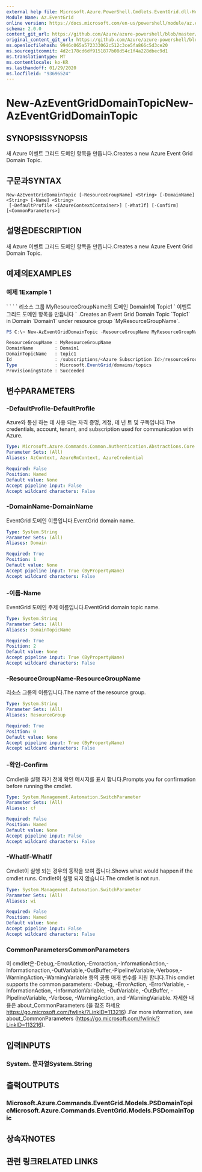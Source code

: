 ```yaml
---
external help file: Microsoft.Azure.PowerShell.Cmdlets.EventGrid.dll-Help.xml
Module Name: Az.EventGrid
online version: https://docs.microsoft.com/en-us/powershell/module/az.eventgrid/new-azeventgriddomaintopic
schema: 2.0.0
content_git_url: https://github.com/Azure/azure-powershell/blob/master/src/EventGrid/EventGrid/help/New-AzEventGridDomainTopic.md
original_content_git_url: https://github.com/Azure/azure-powershell/blob/master/src/EventGrid/EventGrid/help/New-AzEventGridDomainTopic.md
ms.openlocfilehash: 9946c065a572333062c512c3ce5fa866c5d3ce20
ms.sourcegitcommit: 4d2c178cd6df9151877b08d54c1f4a228dbec9d1
ms.translationtype: MT
ms.contentlocale: ko-KR
ms.lasthandoff: 01/29/2020
ms.locfileid: "93696524"
---
```

# <span data-ttu-id="4174b-101">New-AzEventGridDomainTopic</span><span class="sxs-lookup"><span data-stu-id="4174b-101">New-AzEventGridDomainTopic</span></span>

## <span data-ttu-id="4174b-102">SYNOPSIS</span><span class="sxs-lookup"><span data-stu-id="4174b-102">SYNOPSIS</span></span>
<span data-ttu-id="4174b-103">새 Azure 이벤트 그리드 도메인 항목을 만듭니다.</span><span class="sxs-lookup"><span data-stu-id="4174b-103">Creates a new Azure Event Grid Domain Topic.</span></span>

## <span data-ttu-id="4174b-104">구문과</span><span class="sxs-lookup"><span data-stu-id="4174b-104">SYNTAX</span></span>

```
New-AzEventGridDomainTopic [-ResourceGroupName] <String> [-DomainName] <String> [-Name] <String>
 [-DefaultProfile <IAzureContextContainer>] [-WhatIf] [-Confirm] [<CommonParameters>]
```

## <span data-ttu-id="4174b-105">설명은</span><span class="sxs-lookup"><span data-stu-id="4174b-105">DESCRIPTION</span></span>
<span data-ttu-id="4174b-106">새 Azure 이벤트 그리드 도메인 항목을 만듭니다.</span><span class="sxs-lookup"><span data-stu-id="4174b-106">Creates a new Azure Event Grid Domain Topic.</span></span>

## <span data-ttu-id="4174b-107">예제의</span><span class="sxs-lookup"><span data-stu-id="4174b-107">EXAMPLES</span></span>

### <span data-ttu-id="4174b-108">예제 1</span><span class="sxs-lookup"><span data-stu-id="4174b-108">Example 1</span></span>

<span data-ttu-id="4174b-109">\` \` \` \` 리소스 그룹 MyResourceGroupName의 도메인 Domain1에 Topic1 \` 이벤트 그리드 도메인 항목을 만듭니다 \` .</span><span class="sxs-lookup"><span data-stu-id="4174b-109">Creates an Event Grid Domain Topic \`Topic1\` in Domain \`Domain1\` under resource group \`MyResourceGroupName\`.</span></span>

```powershell
PS C:\> New-AzEventGridDomainTopic -ResourceGroupName MyResourceGroupName -DomainName Domain1 -Name Topic1

ResourceGroupName : MyResourceGroupName
DomainName        : Domain1
DomainTopicName   : topic1
Id                : /subscriptions/<Azure Subscription Id>/resourceGroups/MyResourceGroupName/providers/Microsoft.EventGrid/domains/Domain1/topics/topic1
Type              : Microsoft.EventGrid/domains/topics
ProvisioningState : Succeeded
```

## <span data-ttu-id="4174b-110">변수</span><span class="sxs-lookup"><span data-stu-id="4174b-110">PARAMETERS</span></span>

### <span data-ttu-id="4174b-111">-DefaultProfile</span><span class="sxs-lookup"><span data-stu-id="4174b-111">-DefaultProfile</span></span>
<span data-ttu-id="4174b-112">Azure와 통신 하는 데 사용 되는 자격 증명, 계정, 테 넌 트 및 구독입니다.</span><span class="sxs-lookup"><span data-stu-id="4174b-112">The credentials, account, tenant, and subscription used for communication with Azure.</span></span>

```yaml
Type: Microsoft.Azure.Commands.Common.Authentication.Abstractions.Core.IAzureContextContainer
Parameter Sets: (All)
Aliases: AzContext, AzureRmContext, AzureCredential

Required: False
Position: Named
Default value: None
Accept pipeline input: False
Accept wildcard characters: False
```

### <span data-ttu-id="4174b-113">-DomainName</span><span class="sxs-lookup"><span data-stu-id="4174b-113">-DomainName</span></span>
<span data-ttu-id="4174b-114">EventGrid 도메인 이름입니다.</span><span class="sxs-lookup"><span data-stu-id="4174b-114">EventGrid domain name.</span></span>

```yaml
Type: System.String
Parameter Sets: (All)
Aliases: Domain

Required: True
Position: 1
Default value: None
Accept pipeline input: True (ByPropertyName)
Accept wildcard characters: False
```

### <span data-ttu-id="4174b-115">-이름</span><span class="sxs-lookup"><span data-stu-id="4174b-115">-Name</span></span>
<span data-ttu-id="4174b-116">EventGrid 도메인 주제 이름입니다.</span><span class="sxs-lookup"><span data-stu-id="4174b-116">EventGrid domain topic name.</span></span>

```yaml
Type: System.String
Parameter Sets: (All)
Aliases: DomainTopicName

Required: True
Position: 2
Default value: None
Accept pipeline input: True (ByPropertyName)
Accept wildcard characters: False
```

### <span data-ttu-id="4174b-117">-ResourceGroupName</span><span class="sxs-lookup"><span data-stu-id="4174b-117">-ResourceGroupName</span></span>
<span data-ttu-id="4174b-118">리소스 그룹의 이름입니다.</span><span class="sxs-lookup"><span data-stu-id="4174b-118">The name of the resource group.</span></span>

```yaml
Type: System.String
Parameter Sets: (All)
Aliases: ResourceGroup

Required: True
Position: 0
Default value: None
Accept pipeline input: True (ByPropertyName)
Accept wildcard characters: False
```

### <span data-ttu-id="4174b-119">-확인</span><span class="sxs-lookup"><span data-stu-id="4174b-119">-Confirm</span></span>
<span data-ttu-id="4174b-120">Cmdlet을 실행 하기 전에 확인 메시지를 표시 합니다.</span><span class="sxs-lookup"><span data-stu-id="4174b-120">Prompts you for confirmation before running the cmdlet.</span></span>

```yaml
Type: System.Management.Automation.SwitchParameter
Parameter Sets: (All)
Aliases: cf

Required: False
Position: Named
Default value: None
Accept pipeline input: False
Accept wildcard characters: False
```

### <span data-ttu-id="4174b-121">-WhatIf</span><span class="sxs-lookup"><span data-stu-id="4174b-121">-WhatIf</span></span>
<span data-ttu-id="4174b-122">Cmdlet이 실행 되는 경우의 동작을 보여 줍니다.</span><span class="sxs-lookup"><span data-stu-id="4174b-122">Shows what would happen if the cmdlet runs.</span></span>
<span data-ttu-id="4174b-123">Cmdlet이 실행 되지 않습니다.</span><span class="sxs-lookup"><span data-stu-id="4174b-123">The cmdlet is not run.</span></span>

```yaml
Type: System.Management.Automation.SwitchParameter
Parameter Sets: (All)
Aliases: wi

Required: False
Position: Named
Default value: None
Accept pipeline input: False
Accept wildcard characters: False
```

### <span data-ttu-id="4174b-124">CommonParameters</span><span class="sxs-lookup"><span data-stu-id="4174b-124">CommonParameters</span></span>
<span data-ttu-id="4174b-125">이 cmdlet은-Debug,-ErrorAction,-Erroraction,-InformationAction,-Informationaction,-OutVariable,-OutBuffer,-PipelineVariable,-Verbose,-WarningAction,-WarningVariable 등의 공통 매개 변수를 지원 합니다.</span><span class="sxs-lookup"><span data-stu-id="4174b-125">This cmdlet supports the common parameters: -Debug, -ErrorAction, -ErrorVariable, -InformationAction, -InformationVariable, -OutVariable, -OutBuffer, -PipelineVariable, -Verbose, -WarningAction, and -WarningVariable.</span></span> <span data-ttu-id="4174b-126">자세한 내용은 about_CommonParameters (을 참조 하세요 https://go.microsoft.com/fwlink/?LinkID=113216) .</span><span class="sxs-lookup"><span data-stu-id="4174b-126">For more information, see about_CommonParameters (https://go.microsoft.com/fwlink/?LinkID=113216).</span></span>

## <span data-ttu-id="4174b-127">입력</span><span class="sxs-lookup"><span data-stu-id="4174b-127">INPUTS</span></span>

### <span data-ttu-id="4174b-128">System. 문자열</span><span class="sxs-lookup"><span data-stu-id="4174b-128">System.String</span></span>

## <span data-ttu-id="4174b-129">출력</span><span class="sxs-lookup"><span data-stu-id="4174b-129">OUTPUTS</span></span>

### <span data-ttu-id="4174b-130">Microsoft.Azure.Commands.EventGrid.Models.PSDomainTopic</span><span class="sxs-lookup"><span data-stu-id="4174b-130">Microsoft.Azure.Commands.EventGrid.Models.PSDomainTopic</span></span>

## <span data-ttu-id="4174b-131">상속자</span><span class="sxs-lookup"><span data-stu-id="4174b-131">NOTES</span></span>

## <span data-ttu-id="4174b-132">관련 링크</span><span class="sxs-lookup"><span data-stu-id="4174b-132">RELATED LINKS</span></span>
